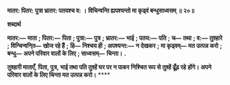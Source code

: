 **मातर: पितर: पुत्रा भ्रातर: पतयश्च व: ।** **विचिन्वन्ति ह्यपश्यन्तो मा कृढ्वं बन्धुसाध्वसम् ॥ २०॥** 

**शब्दार्थ** 

**मातर:—** **माता** **; पितर:—** **पिता** **; पुत्रा:—** **पुत्र** **; भ्रातर:—** **भाई** **; पतय:—** **पति** **; च—** **तथा** **; व:—** **तुश्हारे** **; विन्चिन्वनि्त—** **खोज रहे हैं** **;** **हि—** **निश्चय ही** **; अपश्यन्त:—** **न देखकर** **; मा कृढ्वम्—** **मत उत्पन्न करो** **; बन्धु—** **अपने परिवार वालों के लिए** **; साध्वसम्—** **चिन्ता।** **.** 

**तुश्हारी माताएँ, पिता, पुत्र, भाई तथा पति तुश्हें घर पर न पाकर निश्चित रूप से तुश्हें ढूँढ़ रहे** **होंगे। अपने परिवार वालों के लिए चिन्ता मत उत्पन्न करो।** **** 